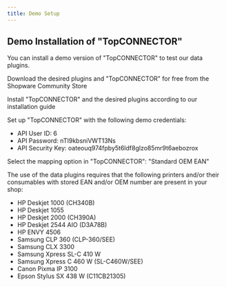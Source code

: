 ```yaml
---
title: Demo Setup
---
```


## Demo Installation of "TopCONNECTOR"

You can install a demo version of "TopCONNECTOR" to test our data plugins.

 Download the desired plugins and "TopCONNECTOR" for free from the Shopware Community Store

Install "TopCONNECTOR" and the desired plugins according to our installation guide

Set up "TopCONNECTOR" with the following demo credentials:
   * API User ID: 6
   * API Password: nTI9kbsniVWT13Ns
   * API Security Key: oateouq974fpby5t6ldf8glzo85mr9t6aebozrox

Select the mapping option in "TopCONNECTOR": "Standard OEM EAN"

The use of the data plugins requires that the following printers and/or their consumables with stored EAN and/or OEM number are present in your shop:
   * HP Deskjet 1000 (CH340B)
   * HP Deskjet 1055
   * HP Deskjet 2000 (CH390A)
   * HP Deskjet 2544 AIO (D3A78B)
   * HP ENVY 4506
   * Samsung CLP 360 (CLP-360/SEE)
   * Samsung CLX 3300
   * Samsung Xpress SL-C 410 W
   * Samsung Xpress C 460 W (SL-C460W/SEE)
   * Canon Pixma IP 3100
   * Epson Stylus SX 438 W (C11CB21305)
